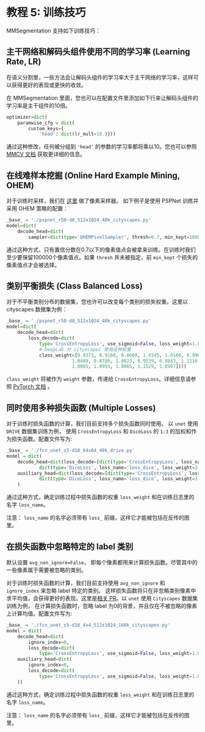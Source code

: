 # 教程 5: 训练技巧

MMSegmentation 支持如下训练技巧：

## 主干网络和解码头组件使用不同的学习率 (Learning Rate, LR)

在语义分割里，一些方法会让解码头组件的学习率大于主干网络的学习率，这样可以获得更好的表现或更快的收敛。

在 MMSegmentation 里面，您也可以在配置文件里添加如下行来让解码头组件的学习率是主干组件的10倍。

```python
optimizer=dict(
    paramwise_cfg = dict(
        custom_keys={
            'head': dict(lr_mult=10.)}))
```

通过这种修改，任何被分组到 `'head'` 的参数的学习率都将乘以10。您也可以参照 [MMCV 文档](https://mmcv.readthedocs.io/en/latest/api.html#mmcv.runner.DefaultOptimizerConstructor)  获取更详细的信息。

## 在线难样本挖掘 (Online Hard Example Mining, OHEM)

对于训练时采样，我们在 [这里](https://github.com/open-mmlab/mmsegmentation/tree/master/mmseg/core/seg/sampler) 做了像素采样器。
如下例子是使用 PSPNet 训练并采用 OHEM 策略的配置：

```python
_base_ = './pspnet_r50-d8_512x1024_40k_cityscapes.py'
model=dict(
    decode_head=dict(
        sampler=dict(type='OHEMPixelSampler', thresh=0.7, min_kept=100000)) )
```

通过这种方式，只有置信分数在0.7以下的像素值点会被拿来训练。在训练时我们至少要保留100000个像素值点。如果 `thresh` 并未被指定，前 ``min_kept``
个损失的像素值点才会被选择。

## 类别平衡损失 (Class Balanced Loss)

对于不平衡类别分布的数据集，您也许可以改变每个类别的损失权重。这里以 cityscapes 数据集为例：

```python
_base_ = './pspnet_r50-d8_512x1024_40k_cityscapes.py'
model=dict(
    decode_head=dict(
        loss_decode=dict(
            type='CrossEntropyLoss', use_sigmoid=False, loss_weight=1.0,
            # DeepLab 对 cityscapes 使用这种权重
            class_weight=[0.8373, 0.9180, 0.8660, 1.0345, 1.0166, 0.9969, 0.9754,
                        1.0489, 0.8786, 1.0023, 0.9539, 0.9843, 1.1116, 0.9037,
                        1.0865, 1.0955, 1.0865, 1.1529, 1.0507])))
```

`class_weight` 将被作为 `weight` 参数，传递给 `CrossEntropyLoss`。详细信息请参照 [PyTorch 文档](https://pytorch.org/docs/stable/nn.html?highlight=crossentropy#torch.nn.CrossEntropyLoss) 。

## 同时使用多种损失函数 (Multiple Losses)

对于训练时损失函数的计算，我们目前支持多个损失函数同时使用。 以 `unet` 使用 `DRIVE` 数据集训练为例，
使用 `CrossEntropyLoss` 和 `DiceLoss` 的 `1:3` 的加权和作为损失函数。配置文件写为:

```python
_base_ = './fcn_unet_s5-d16_64x64_40k_drive.py'
model = dict(
    decode_head=dict(loss_decode=[dict(type='CrossEntropyLoss', loss_name='loss_ce', loss_weight=1.0),
            dict(type='DiceLoss', loss_name='loss_dice', loss_weight=3.0)]),
    auxiliary_head=dict(loss_decode=[dict(type='CrossEntropyLoss', loss_name='loss_ce',loss_weight=1.0),
            dict(type='DiceLoss', loss_name='loss_dice', loss_weight=3.0)]),
    )
```

通过这种方式，确定训练过程中损失函数的权重 `loss_weight` 和在训练日志里的名字 `loss_name`。

注意： `loss_name` 的名字必须带有 `loss_` 前缀，这样它才能被包括在反传的图里。

## 在损失函数中忽略特定的 label 类别

默认设置 `avg_non_ignore=False`， 即每个像素都用来计算损失函数。尽管其中的一些像素属于需要被忽略的类别。

对于训练时损失函数的计算，我们目前支持使用 `avg_non_ignore` 和 `ignore_index` 来忽略 label 特定的类别。 这样损失函数将只在非忽略类别像素中求平均值，会获得更好的表现。这里是[相关 PR](https://github.com/open-mmlab/mmsegmentation/pull/1409)。以 `unet` 使用 `Cityscapes` 数据集训练为例，
在计算损失函数时，忽略 label 为0的背景，并且仅在不被忽略的像素上计算均值。配置文件写为:

```python
_base_ = './fcn_unet_s5-d16_4x4_512x1024_160k_cityscapes.py'
model = dict(
    decode_head=dict(
        ignore_index=0,
        loss_decode=dict(
            type='CrossEntropyLoss', use_sigmoid=False, loss_weight=1.0, avg_non_ignore=True),
    auxiliary_head=dict(
        ignore_index=0,
        loss_decode=dict(
            type='CrossEntropyLoss', use_sigmoid=False, loss_weight=1.0, avg_non_ignore=True)),
    ))
```

通过这种方式，确定训练过程中损失函数的权重 `loss_weight` 和在训练日志里的名字 `loss_name`。

注意： `loss_name` 的名字必须带有 `loss_` 前缀，这样它才能被包括在反传的图里。
